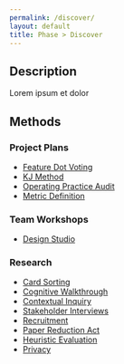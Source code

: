 ```yaml
---
permalink: /discover/
layout: default
title: Phase > Discover
---
```


## Description

Lorem ipsum et dolor

## Methods

### Project Plans

- [Feature Dot Voting]()
- [KJ Method]()
- [Operating Practice Audit]()
- [Metric Definition]()

### Team Workshops

- [Design Studio](../design-studio/)

### Research

- [Card Sorting](../card-sorting/)
- [Cognitive Walkthrough](../cognitive-walkthrough/)
- [Contextual Inquiry](../contextual-inquiry/)
- [Stakeholder Interviews]()
- [Recruitment]()
- [Paper Reduction Act]()
- [Heuristic Evaluation]()
- [Privacy]()
